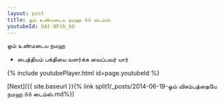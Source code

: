 ```yaml
---
layout: post
title: ஓம் உண்மடைய நமஹ ௧௧ டைம்ஸ்
youtubeId: bAt-NFib_kU
---
```

 
 
 ஓம் உண்மடைய நமஹ  
 
 -  பைத்தியம் பக்தியை வளர்க்க வைப்பவர் யார் 
 
  
 
  
 
 
 
 
 
 


{% include youtubePlayer.html id=page.youtubeId %}
 
[Next]({{ site.baseurl }}{% link  split1/_posts/2014-06-19-ஓம் விசம்பத்தையே நமஹ ௧௧ டைம்ஸ்.md%})
 
